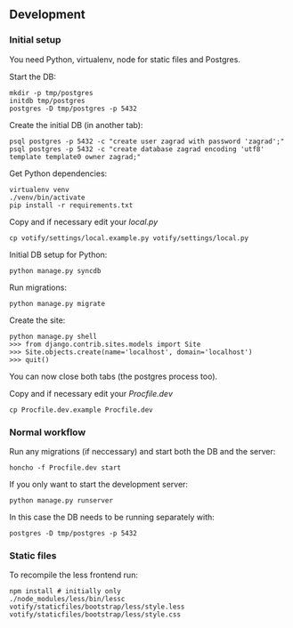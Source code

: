 ## Development

### Initial setup

You need Python, virtualenv, node for static files and Postgres.

Start the DB:

    mkdir -p tmp/postgres
    initdb tmp/postgres
    postgres -D tmp/postgres -p 5432

Create the initial DB (in another tab):

    psql postgres -p 5432 -c "create user zagrad with password 'zagrad';"
    psql postgres -p 5432 -c "create database zagrad encoding 'utf8' template template0 owner zagrad;"

Get Python dependencies:

    virtualenv venv
    ./venv/bin/activate
    pip install -r requirements.txt

Copy and if necessary edit your *local.py*

    cp votify/settings/local.example.py votify/settings/local.py

Initial DB setup for Python:

    python manage.py syncdb

Run migrations:

    python manage.py migrate

Create the site:

    python manage.py shell
    >>> from django.contrib.sites.models import Site
    >>> Site.objects.create(name='localhost', domain='localhost')
    >>> quit()

You can now close both tabs (the postgres process too).

Copy and if necessary edit your *Procfile.dev*

    cp Procfile.dev.example Procfile.dev

### Normal workflow

Run any migrations (if neccessary) and start both the DB and the server:

    honcho -f Procfile.dev start

If you only want to start the development server:

    python manage.py runserver

In this case the DB needs to be running separately with:

    postgres -D tmp/postgres -p 5432

### Static files

To recompile the less frontend run:

    npm install # initially only
    ./node_modules/less/bin/lessc votify/staticfiles/bootstrap/less/style.less votify/staticfiles/bootstrap/less/style.css
